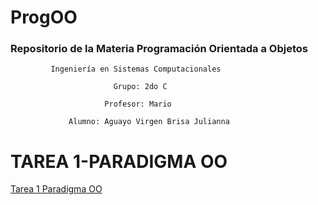 # ProgOO
### Repositorio de la Materia Programación Orientada a Objetos
             Ingeniería en Sistemas Computacionales

                           Grupo: 2do C

                         Profesor: Mario

                 Alumno: Aguayo Virgen Brisa Julianna

# TAREA 1-PARADIGMA OO
[Tarea 1 Paradigma OO](https://github.com/BrisaAguayo/ProgOO/edit/main/ParadigmaOO/README.md#tarea-1)



